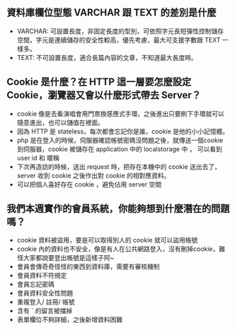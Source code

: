## 資料庫欄位型態 VARCHAR 跟 TEXT 的差別是什麼
- VARCHAR: 可設置長度，非固定長度的型別，可依照字元長短彈性控制儲存空間，字元是連續儲存的安全性較高，優先考慮，最大可支援字數跟 TEXT 一樣多。
- TEXT: 不可設置長度，適合長篇內容的文章，不知道最大長度時。


## Cookie 是什麼？在 HTTP 這一層要怎麼設定 Cookie，瀏覽器又會以什麼形式帶去 Server？


- cookie 像是去看演唱會用門票換感應式手環，之後進出只要刷下手環就可以隨意進出，也可以儲值在裡面。
- 因為 HTTP 是 stateless，每次都會忘記你是誰，cookie 是他的小小記憶體。
- php 是在登入的時候，伺服器確認帳號密碼沒問題之後，就傳送一個cookie 到伺服器，cookie 被儲存在 application 中的 localstorage 中 ， 可以看到 user id 和 暱稱
- 下次再造訪的時候，送出 request 時，把存在本機中的 cookie 送出去了，server 收到 cookie 之後作出對 cookie 的相對應資料。
- 可以把個人喜好存在 cookie ，避免佔用 server 空間


## 我們本週實作的會員系統，你能夠想到什麼潛在的問題嗎？
- cookie 資料被盜用，要是可以取得別人的 cookie 就可以盜用帳號
- cookie 內的資料也不安全，像是有人在公共網路登入，沒有刪掉cookie，難怪大家都說要登出帳號是這樣子阿~
- 會員會傳奇奇怪怪的東西到資料庫，需要有審核機制
- 會員資料不符規定
- 會員忘記密碼
- 會員資料安全性問題
- 重複登入/ 註冊/ 帳號
- 含有 ` 的留言被擋掉 
- 表單欄位不夠詳細，之後新增資料困難


